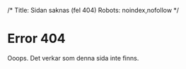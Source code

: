 /*
Title: Sidan saknas (fel 404)
Robots: noindex,nofollow
*/

# Error 404

Ooops. Det verkar som denna sida inte finns.
